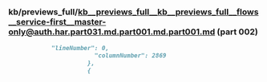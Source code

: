 ### kb/previews_full/kb__previews_full__kb__previews_full__flows__service-first__master-only@auth.har.part031.md.part001.md.part001.md (part 002)

```md
            "lineNumber": 0,
                        "columnNumber": 2869
                      },
                      {

```

```
